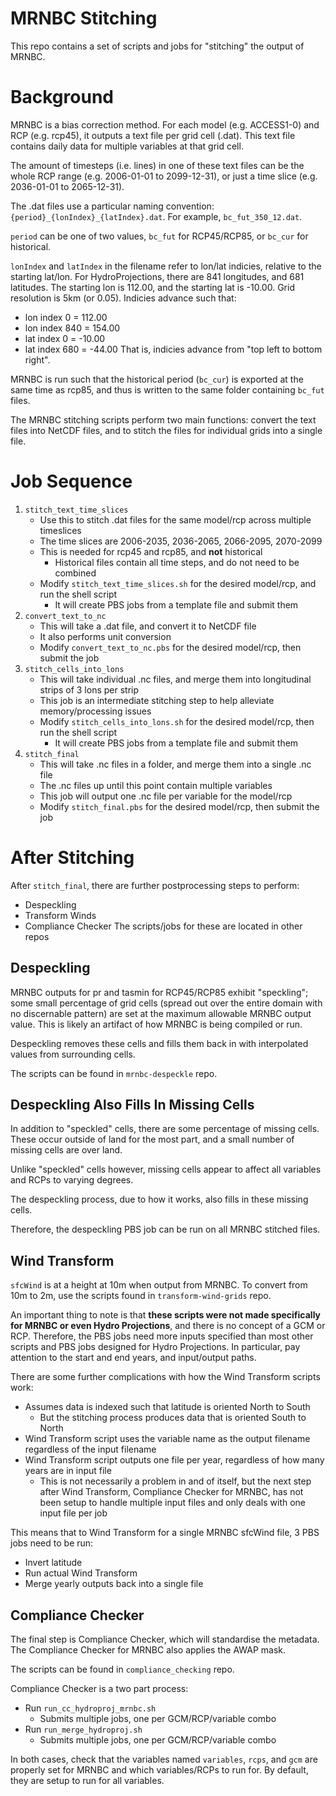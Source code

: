 # MRNBC Stitching
This repo contains a set of scripts and jobs for "stitching" the output of MRNBC.



# Background
MRNBC is a bias correction method. For each model (e.g. ACCESS1-0) and RCP (e.g. rcp45), it outputs a text file per grid cell (.dat). This text file contains daily data for multiple variables at that grid cell.

The amount of timesteps (i.e. lines) in one of these text files can be the whole RCP range (e.g. 2006-01-01 to 2099-12-31), or just a time slice (e.g. 2036-01-01 to 2065-12-31).

The .dat files use a particular naming convention: `{period}_{lonIndex}_{latIndex}.dat`.
For example, `bc_fut_350_12.dat`.

`period` can be one of two values, `bc_fut` for RCP45/RCP85, or `bc_cur` for historical.

`lonIndex` and `latIndex` in the filename refer to lon/lat indicies, relative to the starting lat/lon. For HydroProjections, there are 841 longitudes, and 681 latitudes. The starting lon is 112.00, and the starting lat is -10.00. Grid resolution is 5km (or 0.05). Indicies advance such that:
* lon index 0 = 112.00
* lon index 840 = 154.00
* lat index 0 = -10.00
* lat index 680 = -44.00
That is, indicies advance from "top left to bottom right".

MRNBC is run such that the historical period (`bc_cur`) is exported at the same time as rcp85, and thus is written to the same folder containing `bc_fut` files.

The MRNBC stitching scripts perform two main functions: convert the text files into NetCDF files, and to stitch the files for individual grids into a single file.



# Job Sequence
1. `stitch_text_time_slices`
   * Use this to stitch .dat files for the same model/rcp across multiple timeslices
   * The time slices are 2006-2035, 2036-2065, 2066-2095, 2070-2099
   * This is needed for rcp45 and rcp85, and **not** historical
     * Historical files contain all time steps, and do not need to be combined
   * Modify `stitch_text_time_slices.sh` for the desired model/rcp, and run the shell script
     * It will create PBS jobs from a template file and submit them
2. `convert_text_to_nc`
   * This will take a .dat file, and convert it to NetCDF file
   * It also performs unit conversion
   * Modify `convert_text_to_nc.pbs` for the desired model/rcp, then submit the job
3. `stitch_cells_into_lons`
   * This will take individual .nc files, and merge them into longitudinal strips of 3 lons per strip
   * This job is an intermediate stitching step to help alleviate memory/processing issues
   * Modify `stitch_cells_into_lons.sh` for the desired model/rcp, then run the shell script
     * It will create PBS jobs from a template file and submit them
4. `stitch_final`
   * This will take .nc files in a folder, and merge them into a single .nc file
   * The .nc files up until this point contain multiple variables
   * This job will output one .nc file per variable for the model/rcp
   * Modify `stitch_final.pbs` for the desired model/rcp, then submit the job



# After Stitching
After `stitch_final`, there are further postprocessing steps to perform:
* Despeckling
* Transform Winds
* Compliance Checker
The scripts/jobs for these are located in other repos

## Despeckling
MRNBC outputs for pr and tasmin for RCP45/RCP85 exhibit "speckling"; some small percentage of grid cells (spread out over the entire domain with no discernable pattern) are set at the maximum allowable MRNBC output value. This is likely an artifact of how MRNBC is being compiled or run.

Despeckling removes these cells and fills them back in with interpolated values from surrounding cells.

The scripts can be found in `mrnbc-despeckle` repo.

## Despeckling Also Fills In Missing Cells
In addition to "speckled" cells, there are some percentage of missing cells. These occur outside of land for the most part, and a small number of missing cells are over land.

Unlike "speckled" cells however, missing cells appear to affect all variables and RCPs to varying degrees.

The despeckling process, due to how it works, also fills in these missing cells. 

Therefore, the despeckling PBS job can be run on all MRNBC stitched files.

## Wind Transform
`sfcWind` is at a height at 10m when output from MRNBC. To convert from 10m to 2m, use the scripts found in `transform-wind-grids` repo.

An important thing to note is that **these scripts were not made specifically for MRNBC or even Hydro Projections**, and there is no concept of a GCM or RCP. Therefore, the PBS jobs need more inputs specified than most other scripts and PBS jobs designed for Hydro Projections. In particular, pay attention to the start and end years, and input/output paths.

There are some further complications with how the Wind Transform scripts work:
* Assumes data is indexed such that latitude is oriented North to South
  * But the stitching process produces data that is oriented South to North
* Wind Transform script uses the variable name as the output filename regardless of the input filename
* Wind Transform script outputs one file per year, regardless of how many years are in input file
  * This is not necessarily a problem in and of itself, but the next step after Wind Transform, Compliance Checker for MRNBC, has not been setup to handle multiple input files and only deals with one input file per job

This means that to Wind Transform for a single MRNBC sfcWind file, 3 PBS jobs need to be run:
* Invert latitude
* Run actual Wind Transform
* Merge yearly outputs back into a single file

## Compliance Checker
The final step is Compliance Checker, which will standardise the metadata. The Compliance Checker for MRNBC also applies the AWAP mask.

The scripts can be found in `compliance_checking` repo.

Compliance Checker is a two part process:
* Run `run_cc_hydroproj_mrnbc.sh`
  * Submits multiple jobs, one per GCM/RCP/variable combo
* Run `run_merge_hydroproj.sh`
  * Submits multiple jobs, one per GCM/RCP/variable combo

In both cases, check that the variables named `variables`, `rcps`, and `gcm` are properly set for MRNBC and which variables/RCPs to run for. By default, they are setup to run for all variables.